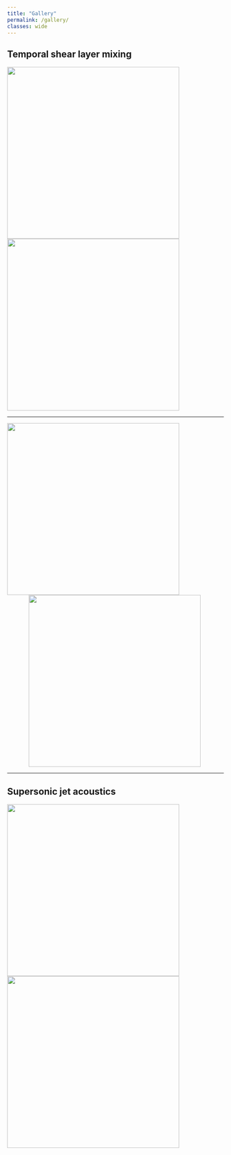 ```yaml
---
title: "Gallery"
permalink: /gallery/
classes: wide
---
```

Temporal shear layer mixing
---
<img src="{{site.baseurl}}/images/photos/fig12b1_copy.png" width="400" height="400"/>
<img src="{{site.baseurl}}/images/photos/movie_w_pdf_2400x1380_0020_cropped.png" width="400" height="400"/>

---
<img src="{{site.baseurl}}/images/photos/jet3D_schematic_mod.png" width="400" height="400"/>
<img src="{{site.baseurl}}/images/photos/jet_atmP_lamTurb_highRes.png" width="400" height="400" style="vertical-align:middle;margin:0px 50px"/>

---
Supersonic jet acoustics
---
<img src="{{site.baseurl}}/images/photos/Panda_edited_whitespace1.png" width="400" height="400"/>
<img src="{{site.baseurl}}/images/photos/div_vel_mod_crop_n_label_ver2.jpg" width="400" height="400"/>